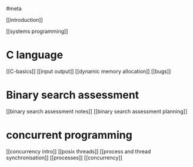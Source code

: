 #meta

[[introduction]]

[[systems programming]]

# C language
[[C-basics]]
[[input output]]
[[dynamic memory allocation]]
[[bugs]]

# Binary search assessment

[[binary search assessment notes]]
[[binary search assessment planning]]

# concurrent programming

[[concurrency intro]]
[[posix threads]]
[[process and thread synchronisation]]
[[processes]]
[[concurrency]]


